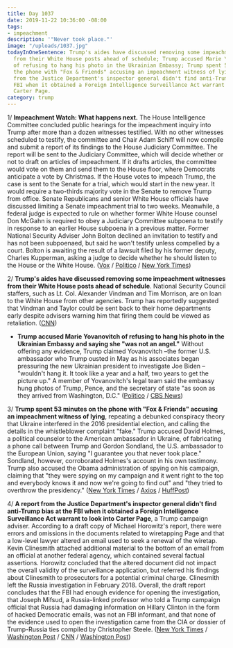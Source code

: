 ```yaml
---
title: Day 1037
date: 2019-11-22 10:36:00 -08:00
tags:
- impeachment
description: '"Never took place."'
image: "/uploads/1037.jpg"
todayInOneSentence: Trump's aides have discussed removing some impeachment witnesses
  from their White House posts ahead of schedule; Trump accused Marie Yovanovitch
  of refusing to hang his photo in the Ukrainian Embassy; Trump spent 53 minutes on
  the phone with "Fox & Friends" accusing an impeachment witness of lying; and a report
  from the Justice Department's inspector general didn't find anti-Trump bias at the
  FBI when it obtained a Foreign Intelligence Surveillance Act warrant to look into
  Carter Page.
category: trump
---
```


1/ **Impeachment Watch: What happens next.** The House Intelligence Committee concluded public hearings for the impeachment inquiry into Trump after more than a dozen witnesses testified. With no other witnesses scheduled to testify, the committee and Chair Adam Schiff will now compile and submit a report of its findings to the House Judiciary Committee. The report will be sent to the Judiciary Committee, which will decide whether or not to draft on articles of impeachment. If it drafts articles, the committee would vote on them and send them to the House floor, where Democrats anticipate a vote by Christmas. If the House votes to impeach Trump, the case is sent to the Senate for a trial, which would start in the new year. It would require a two-thirds majority vote in the Senate to remove Trump from office. Senate Republicans and senior White House officials have discussed limiting a Senate impeachment trial to two weeks. Meanwhile, a federal judge is expected to rule on whether former White House counsel Don McGahn is required to obey a Judiciary Committee subpoena to testify in response to an earlier House subpoena in a previous matter. Former National Security Adviser John Bolton declined an invitation to testify and has not been subpoenaed, but said he won't testify unless compelled by a court. Bolton is awaiting the result of a lawsuit filed by his former deputy, Charles Kupperman, asking a judge to decide whether he should listen to the House or the White House. ([Vox](https://www.vox.com/policy-and-politics/2019/11/22/20976147/house-impeachment-inquiry-timeline) / [Politico](https://www.politico.com/news/2019/11/22/impeachment-judiciary-house-072735) / [New York Times](https://www.nytimes.com/2019/11/21/us/politics/impeachment-witnesses.html))

2/ **Trump's aides have discussed removing some impeachment witnesses from their White House posts ahead of schedule**. National Security Council staffers, such as Lt. Col. Alexander Vindman and Tim Morrison, are on loan to the White House from other agencies. Trump has reportedly suggested that Vindman and Taylor could be sent back to their home departments early despite advisers warning him that firing them could be viewed as retaliation. ([CNN](https://www.cnn.com/2019/11/18/politics/donald-trump-never-trump-white-house-staff/index.html))

* **Trump accused Marie Yovanovitch of refusing to hang his photo in the Ukrainian Embassy and saying she "was not an angel."** Without offering any evidence, Trump claimed Yovanovitch –the former U.S. ambassador who Trump ousted in May as his associates began pressuring the new Ukrainian president to investigate Joe Biden – "wouldn't hang it. It took like a year and a half, two years to get the picture up." A member of Yovanovitch's legal team said the embassy hung photos of Trump, Pence, and the secretary of state "as soon as they arrived from Washington, D.C." ([Politico](https://www.politico.com/news/2019/11/22/donald-trump-yovanovitch-072865) / [CBS News](https://www.cbsnews.com/news/trump-claims-marie-yovanovitch-refused-to-hang-portrait-in-embassy-in-ukraine/))

3/ **Trump spent 53 minutes on the phone with "Fox & Friends" accusing an impeachment witness of lying**, repeating a debunked conspiracy theory that Ukraine interfered in the 2016 presidential election, and calling the details in the whistleblower complaint "fake." Trump accused David Holmes, a political counselor to the American ambassador in Ukraine, of fabricating a phone call between Trump and Gordon Sondland, the U.S. ambassador to the European Union, saying "I guarantee you that never took place." Sondland, however, corroborated Holmes's account in his own testimony. Trump also accused the Obama administration of spying on his campaign, claiming that "they were spying on my campaign and it went right to the top and everybody knows it and now we're going to find out" and "they tried to overthrow the presidency." ([New York Times](https://www.nytimes.com/2019/11/22/us/politics/trump-impeachment-inquiry-interview.html) / [Axios](https://www.axios.com/trump-fox-and-friends-call-impeachment-ukraine-e1739c65-33d3-4c35-a723-7a31abb488ef.html) / [HuffPost](https://www.huffpost.com/entry/trump-fox-and-friends_n_5dd7eaeae4b00149f71b3a6c?6at))

4/ **A report from the Justice Department's inspector general didn't find anti-Trump bias at the FBI when it obtained a Foreign Intelligence Surveillance Act warrant to look into Carter Page**, a Trump campaign adviser. According to a draft copy of Michael Horowitz's report, there were errors and omissions in the documents related to wiretapping Page and that a low-level lawyer altered an email used to seek a renewal of the wiretap. Kevin Clinesmith attached additional material to the bottom of an email from an official at another federal agency, which contained several factual assertions. Horowitz concluded that the altered document did not impact the overall validity of the surveillance application, but referred his findings about Clinesmith to prosecutors for a potential criminal charge. Clinesmith left the Russia investigation in February 2018. Overall, the draft report concludes that the FBI had enough evidence for opening the investigation, that Joseph Mifsud, a Russia-linked professor who told a Trump campaign official that Russia had damaging information on Hillary Clinton in the form of hacked Democratic emails, was not an FBI informant, and that none of the evidence used to open the investigation came from the CIA or dossier of Trump-Russia ties compiled by Christopher Steele. ([New York Times](https://www.nytimes.com/2019/11/22/us/politics/russia-investigation-inspector-general-report.html) / [Washington Post](https://www.washingtonpost.com/national-security/justice-dept-watchdog-finds-political-bias-did-not-taint-top-officials-running-the-fbis-russia-probe-but-documents-other-errors/2019/11/22/4b2f51de-0d48-11ea-97ac-a7ccc8dd1ebc_story.html) / [CNN](https://www.cnn.com/2019/11/21/politics/fbi-fisa-russia-investigation/index.html) / [Washington Post](https://www.washingtonpost.com/national-security/inspector-generals-report-on-fbis-russia-probe-to-be-delivered-dec-9/2019/11/21/6d6d789e-0c70-11ea-8397-a955cd542d00_story.html))
